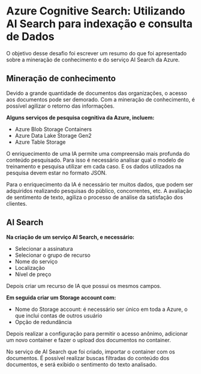 # Azure Cognitive Search: Utilizando AI Search para indexação e consulta de Dados

O objetivo desse desafio foi escrever um resumo do que foi apresentado sobre a mineração de conhecimento e do serviço AI Search da Azure.

## Mineração de conhecimento

Devido a grande quantidade de documentos das organizações, o acesso aos documentos pode ser demorado.
Com a mineração de conhecimento, é possível agilizar o retorno das informações.

**Alguns serviços de pesquisa cognitiva da Azure, incluem:**
- Azure Blob Storage Containers
- Azure Data Lake Storage Gen2
- Azure Table Storage

O enriquecimento de uma IA permite uma compreensão mais profunda do conteúdo pesquisado. Para isso é necessário analisar qual o modelo de treinamento e pesquisa utilizar em cada caso. E os dados utilizados na pesquisa devem estar no formato JSON.

Para o enriquecimento da IA é necessário ter muitos dados, que podem ser adquiridos realizando pesquisas do público, concorrentes, etc. A avaliação de sentimento de texto, agiliza o processo de análise da satisfação dos clientes.


## AI Search

**Na criação de um serviço AI Search, e necessário:**
- Selecionar a assinatura
- Selecionar o grupo de recurso
- Nome do serviço
- Localização
- Nível de preço

Depois criar um recurso de IA que possui os mesmos campos.

**Em seguida criar um Storage account com:**
- Nome do Storage account: é necessário ser único em toda a Azure, o que inclui contas de outros usuário
- Opção de redundância

Depois realizar a configuração para permitir o acesso anônimo, adicionar um novo container e fazer o upload dos documentos no container.

No serviço de AI Search que foi criado, importar o container com os documentos.
É possível realizar buscas filtradas do conteúdo dos documentos, e será exibido o sentimento do texto analisado.
